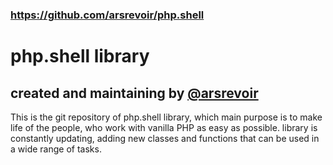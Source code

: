 ### https://github.com/arsrevoir/php.shell
# php.shell library

## created and maintaining by [@arsrevoir](https://github.com/arsrevoir)

This is the git repository of php.shell library, which main purpose is to make life of the people, who work with vanilla PHP as easy as possible.
library is constantly updating, adding new classes and functions that can be used in a wide range of tasks.


